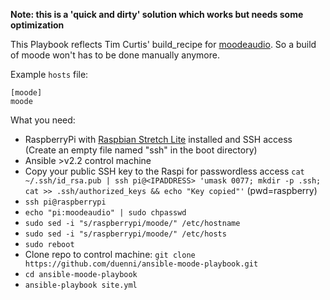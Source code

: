 **Note: this is a 'quick and dirty' solution which works but needs some optimization**

This Playbook reflects Tim Curtis' build_recipe for [moodeaudio](http://moodeaudio.org/). So a build of moode won't has to be done manually anymore.

Example `hosts` file:

```
[moode]
moode
```

What you need:
* RaspberryPi with [Raspbian Stretch Lite](http://downloads.raspberrypi.org/raspbian_lite/images/raspbian_lite-2017-09-08/2017-09-07-raspbian-stretch-lite.zip) installed and SSH access (Create an empty file named "ssh" in the boot directory)
* Ansible >v2.2 control machine
* Copy your public SSH key to the Raspi for passwordless access `cat ~/.ssh/id_rsa.pub | ssh pi@<IPADDRESS> 'umask 0077; mkdir -p .ssh; cat >> .ssh/authorized_keys && echo "Key copied"'` (pwd=raspberry)
* `ssh pi@raspberrypi` 
* `echo "pi:moodeaudio" | sudo chpasswd`
* `sudo sed -i "s/raspberrypi/moode/" /etc/hostname`
* `sudo sed -i "s/raspberrypi/moode/" /etc/hosts`
* `sudo reboot`
* Clone repo to control machine: `git clone https://github.com/duenni/ansible-moode-playbook.git`
* `cd ansible-moode-playbook`
* `ansible-playbook site.yml`